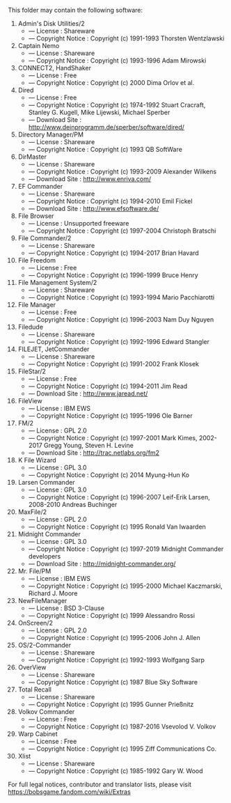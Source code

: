 ﻿This folder may contain the following software:

1. Admin's Disk Utilities/2
   - — License : Shareware
   - — Copyright Notice : Copyright (c) 1991-1993 Thorsten Wentzlawski
2. Captain Nemo
   - — License : Shareware
   - — Copyright Notice : Copyright (c) 1993-1996 Adam Mirowski
3. CONNECT2, HandShaker
   - — License : Free
   - — Copyright Notice : Copyright (c) 2000 Dima Orlov et al.
4. Dired
   - — License : Free
   - — Copyright Notice : Copyright (c) 1974-1992 Stuart Cracraft, Stanley G. Kugell, Mike Lijewski, Michael Sperber
   - — Download Site : http://www.deinprogramm.de/sperber/software/dired/
5. Directory Manager/PM
   - — License : Shareware
   - — Copyright Notice : Copyright (c) 1993 QB SoftWare
6. DirMaster
   - — License : Shareware
   - — Copyright Notice : Copyright (c) 1993-2009 Alexander Wilkens
   - — Download Site : http://www.enriva.com/
7. EF Commander
   - — License : Shareware
   - — Copyright Notice : Copyright (c) 1994-2010 Emil Fickel
   - — Download Site : http://www.efsoftware.de/
8. File Browser
   - — License : Unsupported freeware
   - — Copyright Notice : Copyright (c) 1997-2004 Christoph Bratschi
9. File Commander/2
   - — License : Shareware
   - — Copyright Notice : Copyright (c) 1994-2017 Brian Havard
10. File Freedom
    - — License : Free
    - — Copyright Notice : Copyright (c) 1996-1999 Bruce Henry
11. File Management System/2
    - — License : Shareware
    - — Copyright Notice : Copyright (c) 1993-1994 Mario Pacchiarotti
12. File Manager
    - — License : Free
    - — Copyright Notice : Copyright (c) 1996-2003 Nam Duy Nguyen
13. Filedude
    - — License : Shareware
    - — Copyright Notice : Copyright (c) 1992-1996 Edward Stangler
14. FILEJET, JetCommander
    - — License : Shareware
    - — Copyright Notice : Copyright (c) 1991-2002 Frank Klosek
15. FileStar/2
    - — License : Free
    - — Copyright Notice : Copyright (c) 1994-2011 Jim Read
    - — Download Site : http://www.jaread.net/
16. FileView
    - — License : IBM EWS
    - — Copyright Notice : Copyright (c) 1995-1996 Ole Barner
17. FM/2
    - — License : GPL 2.0
    - — Copyright Notice : Copyright (c) 1997-2001 Mark Kimes, 2002-2017 Gregg Young, Steven H. Levine
    - — Download Site : http://trac.netlabs.org/fm2
18. K File Wizard
    - — License : GPL 3.0
    - — Copyright Notice : Copyright (c) 2014 Myung-Hun Ko
19. Larsen Commander
    - — License : GPL 3.0
    - — Copyright Notice : Copyright (c) 1996-2007 Leif-Erik Larsen, 2008-2010 Andreas Buchinger
20. MaxFile/2
    - — License : GPL 2.0
    - — Copyright Notice : Copyright (c) 1995 Ronald Van Iwaarden
21. Midnight Commander
    - — License : GPL 3.0
    - — Copyright Notice : Copyright (c) 1997-2019 Midnight Commander developers
    - — Download Site : http://midnight-commander.org/
22. Mr. File/PM
    - — License : IBM EWS
    - — Copyright Notice : Copyright (c) 1995-2000 Michael Kaczmarski, Richard J. Moore
23. NewFileManager
    - — License : BSD 3-Clause
    - — Copyright Notice : Copyright (c) 1999 Alessandro Rossi
24. OnScreen/2
    - — License : GPL 2.0
    - — Copyright Notice : Copyright (c) 1995-2006 John J. Allen
25. OS/2-Commander
    - — License : Shareware
    - — Copyright Notice : Copyright (c) 1992-1993 Wolfgang Sarp
26. OverView
    - — License : Shareware
    - — Copyright Notice : Copyright (c) 1987 Blue Sky Software
27. Total Recall
    - — License : Shareware
    - — Copyright Notice : Copyright (c) 1995 Gunner Prießnitz
28. Volkov Commander
    - — License : Free
    - — Copyright Notice : Copyright (c) 1987-2016 Vsevolod V. Volkov
29. Warp Cabinet
    - — License : Free
    - — Copyright Notice : Copyright (c) 1995 Ziff Communications Co.
30. Xlist
    - — License : Shareware
    - — Copyright Notice : Copyright (c) 1985-1992 Gary W. Wood

For full legal notices, contributor and translator lists, please visit https://bobsgame.fandom.com/wiki/Extras